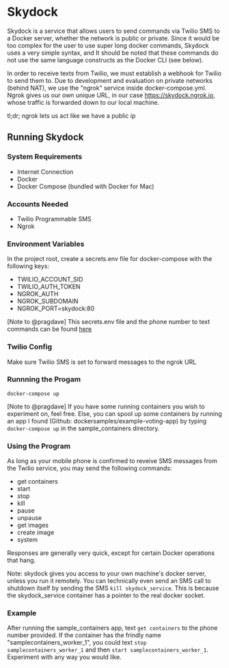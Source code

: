 # Skydock

Skydock is a service that allows users to send commands via Twilio SMS to a Docker server, whether the network is public or private. Since it would be too complex for the user to use super long docker commands, Skydock uses a very simple syntax, and It should be noted that these commands do not use the same language constructs as the Docker CLI (see below).

In order to receive texts from Twilio, we must establish a webhook for Twilio to send them to. Due to development and evaluation on private networks (behind NAT), we use the "ngrok" service inside docker-compose.yml. Ngrok gives us our own unique URL, in our case https://skydock.ngrok.io, whose traffic is forwarded down to our local machine.

tl;dr; ngrok lets us act like we have a public ip

## Running Skydock

### System Requirements
- Internet Connection
- Docker
- Docker Compose (bundled with Docker for Mac)

### Accounts Needed
- Twilio Programmable SMS
- Ngrok

### Environment Variables
In the project root, create a secrets.env file for docker-compose with the following keys:
- TWILIO_ACCOUNT_SID
- TWILIO_AUTH_TOKEN
- NGROK_AUTH
- NGROK_SUBDOMAIN
- NGROK_PORT=skydock:80

[Note to @pragdave] This secrets.env file and the phone number to text commands can be found [here](https://github.com/lchansen/skydock_secrets)

### Twilio Config
Make sure Twilio SMS is set to forward messages to the ngrok URL

### Runnning the Progam
`docker-compose up`

[Note to @pragdave] If you have some running containers you wish to experiment on, feel free. Else, you can spool up some containers by running an app I found (Github: dockersamples/example-voting-app) by typing `docker-compose up` in the sample_containers directory.

### Using the Program
As long as your mobile phone is confirmed to reveive SMS messages from the Twilio service, you may send the following commands:
- get containers
- start <container friendly>
- stop <container friendly>
- kill <container friendly>
- pause <container friendly>
- unpause <container friendly>
- get images
- create image <name> <tag>
- system

Responses are generally very quick, except for certain Docker operations that hang.

Note: skydock gives you access to your own machine's docker server, unless you run it remotely. You can technically even send an SMS call to shutdown itself by sending the SMS `kill skydock_service`. This is because the skydock_service container has a pointer to the real docker socket.

### Example
After running the sample_containers app, text `get containers` to the phone number provided. If the container has the frindly name "samplecontainers_worker_1", you could text `stop samplecontainers_worker_1` and then `start samplecontainers_worker_1`. Experiment with any way you would like. 
